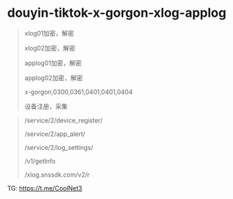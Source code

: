 # douyin-tiktok-x-gorgon-xlog-applog
> xlog01加密，解密
> 
> xlog02加密，解密
> 
> applog01加密，解密
> 
> applog02加密，解密
> 
> x-gorgon,0300,0361,0401,0401,0404
> 
> 设备注册，采集

> /service/2/device_register/
> 
> /service/2/app_alert/
> 
> /service/2/log_settings/
> 
> /v1/getInfo
> 
> /xlog.snssdk.com/v2/r



TG: https://t.me/CoolNet3
